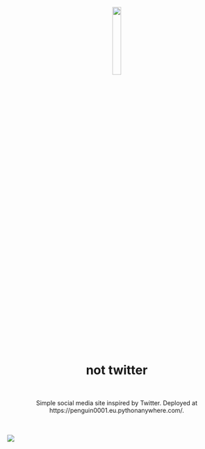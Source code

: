 
<p align="center"><img src="https://github.com/penguin0001/not-twitter/assets/77750040/c9e768bf-9f39-4864-8800-164b93ce9b03"  width="20%" height="20%"> </p>
<h1 align="center"> not twitter </h1>
<br>
<p align="center">Simple social media site inspired by Twitter. Deployed at https://penguin0001.eu.pythonanywhere.com/.</p>
<br>
<br>
<img src="https://github.com/penguin0001/not-twitter/assets/77750040/61bd7215-33c5-4f9d-b62d-bcc9059ace52">

